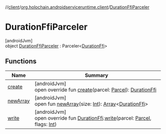 //[client](../../../index.md)/[org.holochain.androidserviceruntime.client](../index.md)/[DurationFfiParceler](index.md)

# DurationFfiParceler

[androidJvm]\
object [DurationFfiParceler](index.md) : Parceler&lt;[DurationFfi](../-duration-ffi/index.md)&gt;

## Functions

| Name | Summary |
|---|---|
| [create](create.md) | [androidJvm]<br>open override fun [create](create.md)(parcel: [Parcel](https://developer.android.com/reference/kotlin/android/os/Parcel.html)): [DurationFfi](../-duration-ffi/index.md) |
| [newArray](../-runtime-network-config-ffi-parceler/index.md#-1206408188%2FFunctions%2F275946699) | [androidJvm]<br>open fun [newArray](../-runtime-network-config-ffi-parceler/index.md#-1206408188%2FFunctions%2F275946699)(size: [Int](https://kotlinlang.org/api/core/kotlin-stdlib/kotlin/-int/index.html)): [Array](https://kotlinlang.org/api/core/kotlin-stdlib/kotlin/-array/index.html)&lt;[DurationFfi](../-duration-ffi/index.md)&gt; |
| [write](write.md) | [androidJvm]<br>open override fun [DurationFfi](../-duration-ffi/index.md).[write](write.md)(parcel: [Parcel](https://developer.android.com/reference/kotlin/android/os/Parcel.html), flags: [Int](https://kotlinlang.org/api/core/kotlin-stdlib/kotlin/-int/index.html)) |